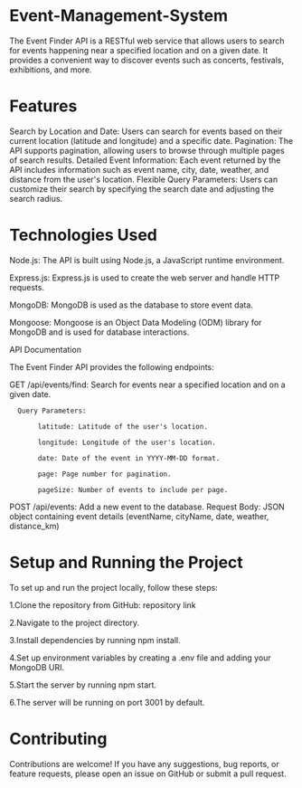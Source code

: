 # Event-Management-System

The Event Finder API is a RESTful web service that allows users to search for events happening near a specified location and on a given date. It provides a convenient way to discover events such as concerts, festivals, exhibitions, and more.

# Features

   Search by Location and Date: Users can search for events based on their current location (latitude and longitude) and a specific date.
   Pagination: The API supports pagination, allowing users to browse through multiple pages of search results.
   Detailed Event Information: Each event returned by the API includes information such as event name, city, date, weather, and distance from the user's location.
   Flexible Query Parameters: Users can customize their search by specifying the search date and adjusting the search radius.

# Technologies Used

   Node.js: The API is built using Node.js, a JavaScript runtime environment.
   
   Express.js: Express.js is used to create the web server and handle HTTP requests. 
   
   MongoDB: MongoDB is used as the database to store event data.
   
   Mongoose: Mongoose is an Object Data Modeling (ODM) library for MongoDB and is used for database interactions.

  API Documentation

The Event Finder API provides the following endpoints:

  GET /api/events/find: Search for events near a specified location and on a given date.
  
      Query Parameters:
       
           latitude: Latitude of the user's location.
           
           longitude: Longitude of the user's location.
           
           date: Date of the event in YYYY-MM-DD format.
           
           page: Page number for pagination.
           
           pageSize: Number of events to include per page.

  POST /api/events: Add a new event to the database.
       Request Body: JSON object containing event details (eventName, cityName, date, weather, distance_km)

# Setup and Running the Project

 To set up and run the project locally, follow these steps:

   1.Clone the repository from GitHub: repository link
   
   2.Navigate to the project directory.
   
   3.Install dependencies by running npm install.
   
   4.Set up environment variables by creating a .env file and adding your MongoDB URI.
   
   5.Start the server by running npm start.
   
   6.The server will be running on port 3001 by default.
   

# Contributing

Contributions are welcome! If you have any suggestions, bug reports, or feature requests, please open an issue on GitHub or submit a pull request.
